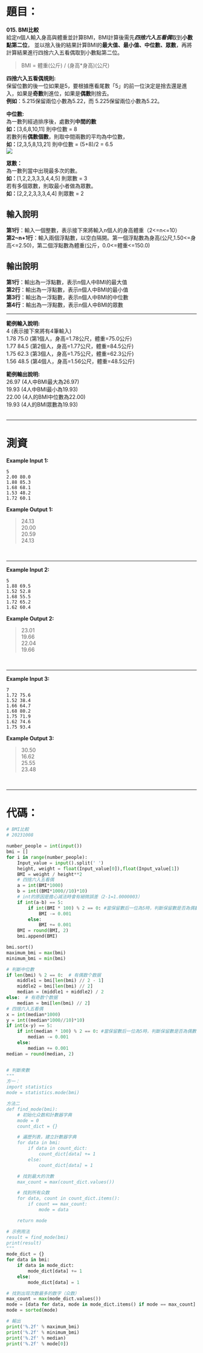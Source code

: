 # 題目：
**015. BMI比較**  
給定n個人輸入身高與體重並計算BMI，BMI計算後需先***四捨六入五看偶***取到**小數點第二位**，
並以捨入後的結果計算BMI的**最大值、最小值、中位數、眾數**，再將計算結果進行四捨六入五看偶取到小數點第二位。

>BMI = 體重(公斤) / (身高*身高)(公尺)

**四捨六入五看偶規則:**  
保留位數的後一位如果是5，要根據應看尾數「5」的前一位決定是捨去還是進入，如果是**奇數**則進位，如果是**偶數**則捨去。  
**例如**：5.215保留兩位小數為5.22，而 5.225保留兩位小數為5.22。  

**中位數:**  
為一數列經過排序後，處數列**中間的數**  
**如：**[3,6,8,10,11] 則中位數 = 8  
若數列有**偶數個數**，則取中間兩數的平均為中位數，  
**如：**[2,3,5,8,13,21] 則中位數 = (5+8)/2 = 6.5  
![](https://images2015.cnblogs.com/blog/482045/201703/482045-20170326222206080-1922311580.png)

**眾數：**  
為一數列當中出現最多次的數。  
**如：**[1,2,2,3,3,3,4,4,5] 則眾數 = 3  
若有多個眾數，則取最小者做為眾數。  
**如：**[2,2,2,3,3,3,4,4] 則眾數 = 2  


## 輸入說明  
**第1行**：輸入一個整數，表示接下來將輸入n個人的身高體重（2<=n<=10）　  
**第2~n+1行**：輸入兩個浮點數，以空白隔開。第一個浮點數為身高(公尺,1.50<=身高<=2.50)，第二個浮點數為體重(公斤，0.0<=體重<=150.0)  

## 輸出說明  
**第1行**：輸出為一浮點數，表示n個人中BMI的最大值  
**第2行**：輸出為一浮點數，表示n個人中BMI的最小值  
**第3行**：輸出為一浮點數，表示n個人中BMI的中位數  
**第4行**：輸出為一浮點數，表示n個人中BMI的眾數  

---------------------------------------------------------------------------------------
**範例輸入說明:**  
4 (表示接下來將有4筆輸入)  
1.78 75.0 (第1個人，身高=1.78公尺，體重=75.0公斤)  
1.77 84.5 (第2個人，身高=1.77公尺，體重=84.5公斤)  
1.75 62.3 (第3個人，身高=1.75公尺，體重=62.3公斤)  
1.56 48.5 (第4個人，身高=1.56公尺，體重=48.5公斤)  

**範例輸出說明:**  
26.97 (4人中BMI最大為26.97)  
19.93 (4人中BMI最小為19.93)  
22.00 (4人的BMI中位數為22.00)  
19.93 (4人的BMI眾數為19.93)  
<br>

---------------------------------------------------------------------------------------
# 測資
**Example Input 1:**  
```
5  
2.00 80.0  
1.88 85.3  
1.68 68.1  
1.53 48.2  
1.72 60.1
```
**Example Output 1:**  
>24.13  
20.00  
20.59  
24.13  
<br>

---------------------------------------------------------------------------------------
**Example Input 2:**  
```
5  
1.88 69.5  
1.52 52.8  
1.68 55.5  
1.72 65.2  
1.62 60.4
```
**Example Output 2:**  
>23.01  
19.66  
22.04  
19.66  
<br>

---------------------------------------------------------------------------------------
**Example Input 3:**  
```
7  
1.72 75.6  
1.52 38.4  
1.66 64.7  
1.68 80.2  
1.75 71.9  
1.62 74.6  
1.75 93.4
```
**Example Output 3:**  
>30.50  
16.62  
25.55  
23.48  
<br>

----
# 代碼：  
```python
# BMI比較
# 20231008

number_people = int(input())
bmi = []
for i in range(number_people):
    Input_value = input().split(' ')
    height, weight = float(Input_value[0]),float(Input_value[1])
    BMI = weight / height**2
    # 四捨六入五看偶
    a = int(BMI*1000)
    b = int((BMI*1000//10)*10)
    # int的原因是擔心減法時會有細微誤差（2-1=1.0000003）
    if int(a-b) == 5:
        if int(BMI * 100) % 2 == 0: #當保留數后一位為5時，判斷保留數是否為偶數
            BMI -= 0.001
        else:
            BMI += 0.001          
    BMI = round(BMI, 2)
    bmi.append(BMI)

bmi.sort()
maximum_bmi = max(bmi)
minimum_bmi = min(bmi)

# 判斷中位數
if len(bmi) % 2 == 0:  # 有偶数个数据
    middle1 = bmi[len(bmi) // 2 - 1]
    middle2 = bmi[len(bmi) // 2]
    median = (middle1 + middle2) / 2
else:  # 有奇数个数据
    median = bmi[len(bmi) // 2]
# 四捨六入五看偶    
x = int(median*1000)
y = int((median*1000//10)*10)
if int(x-y) == 5:
    if int(median * 100) % 2 == 0: #當保留數后一位為5時，判斷保留數是否為偶數
        median -= 0.001
    else:
        median += 0.001          
median = round(median, 2)


# 判斷衆數
"""
方一：
import statistics 
mode = statistics.mode(bmi)

方法二
def find_mode(bmi):
    # 初始化众数和計數器字典
    mode = 0
    count_dict = {}

    # 遍歷列表，建立計數器字典
    for data in bmi:
        if data in count_dict:
            count_dict[data] += 1
        else:
            count_dict[data] = 1

    # 找到最大的次數
    max_count = max(count_dict.values())

    # 找到所有众数
    for data, count in count_dict.items():
        if count == max_count:
            mode = data

    return mode

# 示例用法
result = find_mode(bmi)
print(result)
"""
mode_dict = {}
for data in bmi:
    if data in mode_dict:
        mode_dict[data] += 1
    else:
        mode_dict[data] = 1

# 找到出现次数最多的数字（众数）
max_count = max(mode_dict.values())
mode = [data for data, mode in mode_dict.items() if mode == max_count]
mode = sorted(mode)

# 輸出
print('%.2f' % maximum_bmi)
print('%.2f' % minimum_bmi)
print('%.2f' % median)
print('%.2f' % mode[0])
```
